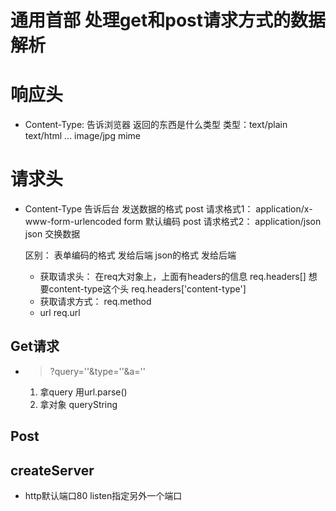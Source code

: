 # 通用首部 处理get和post请求方式的数据解析

# 响应头
- Content-Type: 告诉浏览器 返回的东西是什么类型
  类型：text/plain text/html ... image/jpg mime
# 请求头
- Content-Type 告诉后台 发送数据的格式
  post 请求格式1： application/x-www-form-urlencoded form 默认编码
  post 请求格式2： application/json json 交换数据

  区别：
    表单编码的格式 发给后端
    json的格式 发给后端
 
  - 获取请求头：
    在req大对象上，上面有headers的信息 req.headers[]
    想要content-type这个头 req.headers['content-type']
  - 获取请求方式：
    req.method
  - url
    req.url

## Get请求
- >?query=''&type=''&a=''
  1. 拿query 用url.parse()
  2. 拿对象 queryString 
  
## Post

## createServer 
- http默认端口80 listen指定另外一个端口
